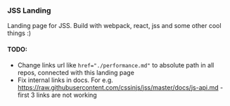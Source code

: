 ### JSS Landing

Landing page for JSS. Build with webpack, react, jss and some other cool things :)

#### TODO:

- Change links url like `href="./performance.md"` to absolute path in all repos, connected with this landing page
- Fix internal links in docs. For e.g. https://raw.githubusercontent.com/cssinjs/jss/master/docs/js-api.md - first 3 links are not working